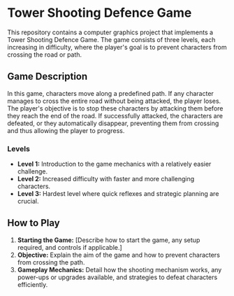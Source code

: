 # Tower Shooting Defence Game

This repository contains a computer graphics project that implements a Tower Shooting Defence Game. The game consists of three levels, each increasing in difficulty, where the player's goal is to prevent characters from crossing the road or path.

## Game Description

In this game, characters move along a predefined path. If any character manages to cross the entire road without being attacked, the player loses. The player's objective is to stop these characters by attacking them before they reach the end of the road. If successfully attacked, the characters are defeated, or they automatically disappear, preventing them from crossing and thus allowing the player to progress.

### Levels

- **Level 1:** Introduction to the game mechanics with a relatively easier challenge.
- **Level 2:** Increased difficulty with faster and more challenging characters.
- **Level 3:** Hardest level where quick reflexes and strategic planning are crucial.

## How to Play

1. **Starting the Game:** [Describe how to start the game, any setup required, and controls if applicable.]
2. **Objective:** Explain the aim of the game and how to prevent characters from crossing the path.
3. **Gameplay Mechanics:** Detail how the shooting mechanism works, any power-ups or upgrades available, and strategies to defeat characters efficiently.

